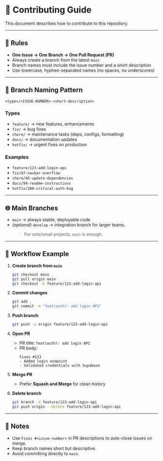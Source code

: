 # 🌿 Contributing Guide

This document describes how to contribute to this repository.

---

## 🔑 Rules
- **One Issue → One Branch → One Pull Request (PR)**
- Always create a branch from the latest `main`
- Branch names must include the issue number and a short description
- Use lowercase, hyphen-separated names (no spaces, no underscores)

---

## 📌 Branch Naming Pattern

```
<type>/<ISSUE-NUMBER>-<short-description>
```

### Types
- `feature/` → new features, enhancements
- `fix/` → bug fixes
- `chore/` → maintenance tasks (deps, configs, formatting)
- `docs/` → documentation updates
- `hotfix/` → urgent fixes on production

### Examples
- `feature/123-add-login-api`
- `fix/87-navbar-overflow`
- `chore/45-update-dependencies`
- `docs/99-readme-instructions`
- `hotfix/200-critical-auth-bug`

---

## 🌐 Main Branches
- `main` → always stable, deployable code  
- *(optional)* `develop` → integration branch for larger teams.  
  > For solo/small projects, `main` is enough.

---

## 🚀 Workflow Example

1. **Create branch from `main`**
   ```bash
   git checkout main
   git pull origin main
   git checkout -b feature/123-add-login-api
   ```

2. **Commit changes**
   ```bash
   git add .
   git commit -m "feat(auth): add login API"
   ```

3. **Push branch**
   ```bash
   git push -u origin feature/123-add-login-api
   ```

4. **Open PR**
   - PR title: `feat(auth): add login API`
   - PR body:  
     ```
     Fixes #123
     - Added login endpoint
     - Validated credentials with Supabase
     ```

5. **Merge PR**
   - Prefer **Squash and Merge** for clean history

6. **Delete branch**
   ```bash
   git branch -d feature/123-add-login-api
   git push origin --delete feature/123-add-login-api
   ```

---

## 📝 Notes
- Use `Fixes #<issue-number>` in PR descriptions to auto-close issues on merge.
- Keep branch names short but descriptive.
- Avoid committing directly to `main`.
